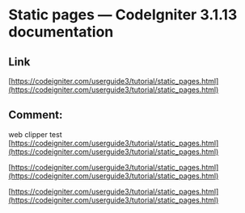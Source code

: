 # Static pages — CodeIgniter 3.1.13 documentation
## Link

 [https://codeigniter.com/userguide3/tutorial/static_pages.html](https://codeigniter.com/userguide3/tutorial/static_pages.html) 

## Comment:

 web clipper test 
 [https://codeigniter.com/userguide3/tutorial/static_pages.html](https://codeigniter.com/userguide3/tutorial/static_pages.html)

 [https://codeigniter.com/userguide3/tutorial/static_pages.html](https://codeigniter.com/userguide3/tutorial/static_pages.html)

 [https://codeigniter.com/userguide3/tutorial/static_pages.html](https://codeigniter.com/userguide3/tutorial/static_pages.html)
